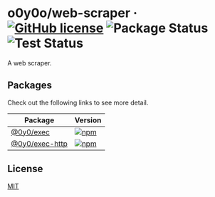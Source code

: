 # o0y0o/web-scraper · [![GitHub license](https://img.shields.io/badge/license-MIT-blue.svg)](https://github.com/o0y0o/web-scraper/blob/master/LICENSE) ![Package Status](https://github.com/o0y0o/web-scraper/workflows/Package/badge.svg) ![Test Status](https://github.com/o0y0o/web-scraper/workflows/Test/badge.svg)

A web scraper.

## Packages

Check out the following links to see more detail.

| Package | Version |
| ------- | ------- |
| [@0y0/exec](https://github.com/o0y0o/web-scraper/tree/master/packages/exec) | [![npm](https://img.shields.io/npm/v/@0y0/exec.svg)](https://www.npmjs.com/package/@0y0/exec) |
| [@0y0/exec-http](https://github.com/o0y0o/web-scraper/tree/master/packages/exec-http) | [![npm](https://img.shields.io/npm/v/@0y0/exec-http.svg)](https://www.npmjs.com/package/@0y0/exec-http) |

## License

[MIT](https://github.com/o0y0o/web-scraper/blob/master/LICENSE)
